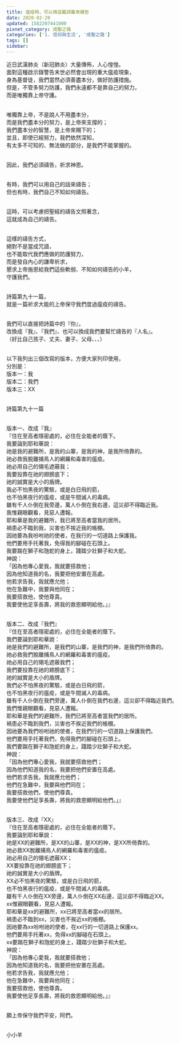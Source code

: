 ```yaml
---
title: 瘟疫時，可以用這篇詩篇來禱告
date: 2020-02-20
updated: 1582207441000
pixnet_category: 成聖之路
categories: ['1. 信仰與生活', '成聖之路']
tags: []
sidebar: 
---
```


<p>近日武漢肺炎（新冠肺炎）大量傳佈，人心惶惶。<br/>
面對這種啟示錄警告末世必然會出現的重大瘟疫現象，<br/>
身為基督徒，我們當然必須善盡本分，做好防護措施。<br/>
但是，不管多努力防護，我們永遠都不是靠自己的努力，<br/>
而是唯獨靠上帝守護。</p>
<p><br/>
唯獨靠上帝，不是說人不用盡本分，<br/>
而是我們盡本分的努力，是上帝來支撐的；<br/>
我們盡本分的智慧，是上帝來賜下的；<br/>
並且，即使已經努力，我們依然深知，<br/>
有太多不可知的、無法做的部分，是我們不能掌握的。</p>
<p><br/>
因此，我們必須禱告，祈求神恩。</p>
<p><br/>
有時，我們可以用自己的話來禱告；<br/>
但也有時，我們自己不知如何禱告。</p>
<p><br/>
這時，可以考慮把聖經的禱告文照著念，<br/>
這就成為自己的禱告。</p>
<p><br/>
這樣的禱告方式，<br/>
絕對不是當成咒語，<br/>
也不能取代我們應做的防護努力，<br/>
而是發自內心的謙卑祈求，<br/>
懇求上帝施恩給我們這些軟弱、不知如何禱告的小羊，<br/>
守護我們。</p>
<p><br/>
詩篇第九十一篇，<br/>
就是一篇祈求大能的上帝保守我們度過瘟疫的禱告。</p>
<p><br/>
我們可以直接把詩篇中的『你』，<br/>
改換成『我』、『我們』、也可以換成我們要幫忙禱告的『人名』。<br/>
（好比自己孩子、丈夫、妻子、父母、、、）</p>
<p><br/>
以下我列出三個改寫的版本，方便大家列印使用，<br/>
分別是：<br/>
版本一：我<br/>
版本二：我們<br/>
版本三：XX</p>
<p><br/>
詩篇第九十一篇</p>
<p><br/>
版本一、改成『我』<br/>
『住在至高者隱密處的，必住在全能者的蔭下。<br/>
我要論到耶和華說：<br/>
祂是我的避難所，是我的山寨，是我的神，是我所倚靠的。<br/>
祂必救我脫離捕鳥人的網羅和毒害的瘟疫。<br/>
祂必用自己的翎毛遮蔽我；<br/>
我要投靠在祂的翅膀底下；<br/>
祂的誠實是大小的盾牌。<br/>
我必不怕黑夜的驚駭，或是白日飛的箭，<br/>
也不怕黑夜行的瘟疫，或是午間滅人的毒病。<br/>
雖有千人仆倒在我旁邊，萬人仆倒在我右邊，這災卻不得臨近我。<br/>
我惟親眼觀看，見惡人遭報。<br/>
耶和華是我的避難所，我已將至高者當我的居所。<br/>
禍患必不臨到我，災害也不挨近我的帳棚。<br/>
因祂要為我吩咐祂的使者，在我行的一切道路上保護我。<br/>
他們要用手托著我，免得我的腳碰在石頭上。<br/>
我要踹在獅子和虺蛇的身上，踐踏少壯獅子和大蛇。<br/>
神說：<br/>
「因為他專心愛我，我就要搭救他；<br/>
因為他知道我的名，我要把他安置在高處。<br/>
他若求告我，我就應允他；<br/>
他在急難中，我要與他同在；<br/>
我要搭救他，使他尊貴。<br/>
我要使他足享長壽，將我的救恩顯明給他。」』</p>
<p><br/>
版本二、改成『我們』<br/>
『住在至高者隱密處的，必住在全能者的蔭下。<br/>
我們要論到耶和華說：<br/>
祂是我們的避難所，是我們的山寨，是我們的神，是我們所倚靠的。<br/>
祂必救我們脫離捕鳥人的網羅和毒害的瘟疫。<br/>
祂必用自己的翎毛遮蔽我們；<br/>
我們要投靠在祂的翅膀底下；<br/>
祂的誠實是大小的盾牌。<br/>
我們必不怕黑夜的驚駭，或是白日飛的箭，<br/>
也不怕黑夜行的瘟疫，或是午間滅人的毒病。<br/>
雖有千人仆倒在我們旁邊，萬人仆倒在我們右邊，這災卻不得臨近我們。<br/>
我們惟親眼觀看，見惡人遭報。<br/>
耶和華是我們的避難所，我們已將至高者當我們的居所。<br/>
禍患必不臨到我們，災害也不挨近我們的帳棚。<br/>
因祂要為我們吩咐祂的使者，在我們行的一切道路上保護我們。<br/>
他們要用手托著我們，免得我們的腳碰在石頭上。<br/>
我們要踹在獅子和虺蛇的身上，踐踏少壯獅子和大蛇。<br/>
神說：<br/>
「因為他們專心愛我，我就要搭救他們；<br/>
因為他們知道我的名，我要把他們安置在高處。<br/>
他們若求告我，我就應允他們；<br/>
他們在急難中，我要與他們同在；<br/>
我要搭救他們，使他們尊貴。<br/>
我要使他們足享長壽，將我的救恩顯明給他們。」』</p>
<p><br/>
版本三、改成『XX』<br/>
『住在至高者隱密處的，必住在全能者的蔭下。<br/>
我要論到耶和華說：<br/>
祂是XX的避難所，是XX的山寨，是XX的神，是XX所倚靠的。<br/>
祂必救XX脫離捕鳥人的網羅和毒害的瘟疫。<br/>
祂必用自己的翎毛遮蔽XX；<br/>
XX要投靠在祂的翅膀底下；<br/>
祂的誠實是大小的盾牌。<br/>
XX必不怕黑夜的驚駭，或是白日飛的箭，<br/>
也不怕黑夜行的瘟疫，或是午間滅人的毒病。<br/>
雖有千人仆倒在XX旁邊，萬人仆倒在XX右邊，這災卻不得臨近XX。<br/>
xx惟親眼觀看，見惡人遭報。<br/>
耶和華是xx的避難所，xx已將至高者當xx的居所。<br/>
禍患必不臨到xx，災害也不挨近xx的帳棚。<br/>
因祂要為xx吩咐祂的使者，在xx行的一切道路上保護xx。<br/>
他們要用手托著xx，免得xx的腳碰在石頭上。<br/>
xx要踹在獅子和虺蛇的身上，踐踏少壯獅子和大蛇。<br/>
神說：<br/>
「因為他專心愛我，我就要搭救他；<br/>
因為他知道我的名，我要把他安置在高處。<br/>
他若求告我，我就應允他；<br/>
他在急難中，我要與他同在；<br/>
我要搭救他，使他尊貴。<br/>
我要使他足享長壽，將我的救恩顯明給他。」』</p>
<p><br/>
願上帝保守我們平安，阿們。</p>
<p><br/>
小小羊</p>
<p><br/>
 </p>
